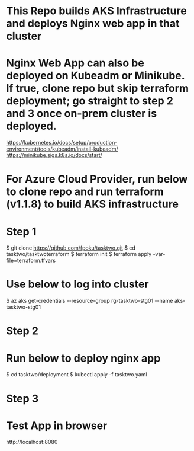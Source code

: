 # This Repo builds AKS Infrastructure and deploys Nginx web app in that cluster

# Nginx Web App can also be deployed on Kubeadm or Minikube. If true, clone repo but skip terraform deployment; go straight to step 2 and 3 once on-prem cluster is deployed. 
https://kubernetes.io/docs/setup/production-environment/tools/kubeadm/install-kubeadm/
https://minikube.sigs.k8s.io/docs/start/

# For Azure Cloud Provider, run below to clone repo and run terraform (v1.1.8) to build AKS infrastructure

# Step 1
$ git clone https://github.com/fpoku/tasktwo.git
$ cd tasktwo/tasktwoterraform
$ terraform init
$ terraform apply -var-file=terraform.tfvars

# Use below to log into cluster
$ az aks get-credentials --resource-group rg-tasktwo-stg01 --name aks-tasktwo-stg01

# Step 2

# Run below to deploy nginx app
$ cd tasktwo/deployment
$ kubectl apply -f tasktwo.yaml

# Step 3
# Test App in browser
http://localhost:8080